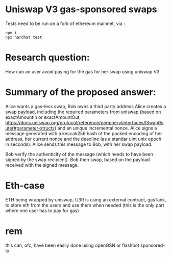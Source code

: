 # Uniswap V3 gas-sponsored swaps

Tests need to be run on a fork of ethereum mainnet, via :

    npm i
    npx hardhat test
    


# Research question:
How can an user avoid paying for the gas for her swap using uniswap V3

# Summary of the proposed answer:
Alice wants a gas-less swap, Bob owns a third party address
Alice creates a swap payload, including the required parameters from uniswap (based on exactAmountIn or exactAmountOut, https://docs.uniswap.org/protocol/reference/periphery/interfaces/ISwapRouter#parameter-structs) and an unique incremental nonce.
Alice signs a message generated with a keccak256 hash of the packed encoding of her address, her current nonce and the deadline (as a standar uint unix epoch in seconds).
Alice sends this message to Bob, with her swap payload.

Bob verify the authenticity of the message (which needs to have been signed by the swap recipient).
Bob then swap, based on the payload received with the signed message.


# Eth-case
ETH being wrapped by uniswap, U3R is using an external contract, gasTank, to store eth from the users and use them when needed (this is the only part where one user has to pay for gas)


# rem
this can, ofc, have been easily done using openGSN or flashbot sponsored-tx